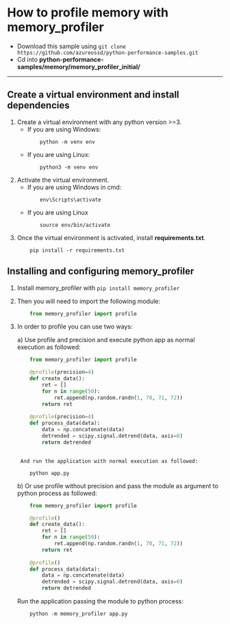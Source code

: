 # How to profile memory with memory_profiler

- Download this sample using `git clone https://github.com/azureossd/python-performance-samples.git`
- Cd into **python-performance-samples/memory/memory_profiler_initial/**


---

## Create a virtual environment and install dependencies
1. Create a virtual environment with any python version >=3.
    - If you are using Windows:
        ```shell
            python -m venv env
        ```
    - If you are using Linux:
        ```shell
            python3 -m venv env
       ```
2. Activate the virtual environment.
    - If you are using Windows in cmd:
        ```shell
            env\Scripts\activate
        ```
    - If you are using Linux
        ```shell
            source env/bin/activate
        ```
3. Once the virtual environment is activated, install **requirements.txt**.
    ```shell
        pip install -r requirements.txt
    ```

## Installing and configuring memory_profiler
1. Install memory_profiler with `pip install memory_profiler`
2. Then you will need to import the following module:
    ```python
        from memory_profiler import profile
    ```
3. In order to profile you can use two ways:

    a) Use profile and precision and execute python app as normal execution as followed:

    ```python
        from memory_profiler import profile

        @profile(precision=4)
        def create_data():
            ret = []
            for n in range(50):
                ret.append(np.random.randn(1, 70, 71, 72))
            return ret
            
        @profile(precision=4)
        def process_data(data):
            data = np.concatenate(data)
            detrended = scipy.signal.detrend(data, axis=0)
            return detrended
        
    ```
    
        And run the application with normal execution as followed:

    ```shell
        python app.py
    ```

    b) Or use profile without precision and pass the module as argument to python process as followed:

    ```python
        from memory_profiler import profile

        @profile()
        def create_data():
            ret = []
            for n in range(50):
                ret.append(np.random.randn(1, 70, 71, 72))
            return ret
            
        @profile()
        def process_data(data):
            data = np.concatenate(data)
            detrended = scipy.signal.detrend(data, axis=0)
            return detrended
    ```

    Run the application passing the module to python process:

    ```shell
        python -m memory_profiler app.py
    ```
